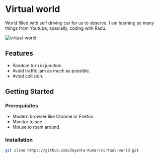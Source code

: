 # Virtual world

World filled with self driving car for us to observe.
I am learning so many things from Youtube, specially, coding with Radu.

![virtual-world](https://github.com/user-attachments/assets/b3848d2b-5bb8-4a14-aa9e-45e97d730680)

## Features

- Random turn in junction.
- Avoid traffic jam as much as possible.
- Avoid collision.

## Getting Started

### Prerequisites

- Modern browser like Chrome or Firefox.
- Monitor to see
- Mouse to roam around.

### Installation

```bash
git clone https://github.com/Joyanta-Kumar/virtual-world.git
```
